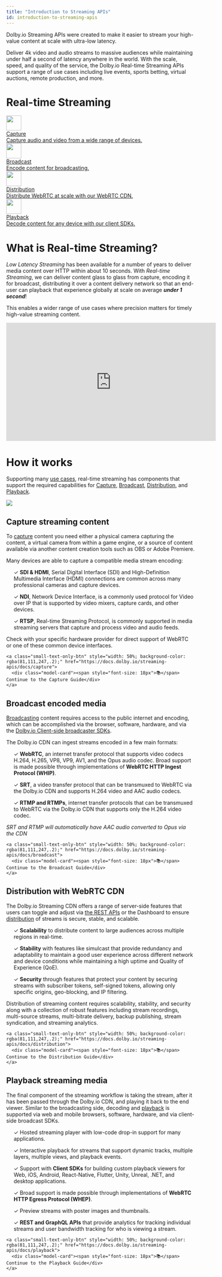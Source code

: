```yaml
---
title: "Introduction to Streaming APIs"
id: introduction-to-streaming-apis
---
```

Dolby.io Streaming APIs were created to make it easier to stream your high-value content at scale with ultra-low latency.

Deliver 4k video and audio streams to massive audiences while maintaining under half a second of latency anywhere in the world. With the scale, speed, and quality of the service, the Dolby.io Real-time Streaming APIs support a range of use cases including live events, sports betting, virtual auctions, remote production, and more.

# Real-time Streaming

<div class="dolbyio-cards-container-4">
    
  <a class="dolbyio-card" href="/streaming-apis/docs/capture">
    <div class="dolbyio-card-image">
      <img width="40px" class="dolbyio-card-svg-icon" src="https://dolby.io/wp-content/uploads/2021/08/dolbyio-icon-hd-video-dark-bg.svg"/>
    </div>
    <div class="dolbyio-card-header">Capture</div>
    <div class="dolbyio-card-description">
      Capture audio and video from a wide range of devices.
    </div>
  </a>
  
  <a class="dolbyio-card" href="/streaming-apis/docs/broadcast">
    <div class="dolbyio-card-image">
      <img width="40px" class="dolbyio-card-svg-icon" src="https://dolby.io/wp-content/uploads/2021/08/dolbyio-icon-live-streaming-dark-bg.svg"/>
    </div>
    <div class="dolbyio-card-header">Broadcast</div>
    <div class="dolbyio-card-description">
    	Encode content for broadcasting.
    </div>
  </a>

  
   <a class="dolbyio-card" href="/streaming-apis/docs/distribution">
    <div class="dolbyio-card-image">
      <img width="40px" class="dolbyio-card-svg-icon" src="https://dolby.io/wp-content/uploads/2021/08/dolbyio-icon-spatial-dark-bg.svg"/>
    </div>
    <div class="dolbyio-card-header">Distribution</div>
    <div class="dolbyio-card-description">
      Distribute WebRTC at scale with our WebRTC CDN.
    </div>
  </a>
  
  <a class="dolbyio-card" href="/streaming-apis/docs/playback">
    <div class="dolbyio-card-image">
      <img width="40px" class="dolbyio-card-svg-icon" src="https://dolby.io/wp-content/uploads/2022/09/DLB_IO_Icon_FeatBen_Simulcast_rgb_DRK.svg"/>
    </div>
    <div class="dolbyio-card-header">Playback</div>
    <div class="dolbyio-card-description">
      Decode content for any device with our client SDKs.
    </div>
  </a>
  
  
  
</div>

# What is Real-time Streaming?

_Low Latency Streaming_ has been available for a number of years to deliver media content over HTTP within about 10 seconds. With _Real-time Streaming_, we can deliver content glass to glass from capture, encoding it for broadcast, distributing it over a content delivery network so that an end-user can playback that experience globally at scale on average _**under 1 second**_!

This enables a wider range of use cases where precision matters for timely high-value streaming content.

<iframe width="560" height="315" src="https://www.youtube.com/embed/rxjlxHNMmdg" title="YouTube video player" frameborder="0" allow="accelerometer; autoplay; clipboard-write; encrypted-media; gyroscope; picture-in-picture; web-share" allowfullscreen></iframe>


# How it works

Supporting many <a href="https://dolby.io/solutions/" target="_blank">use cases</a>, real-time streaming has components that support the required capabilities for [Capture](/millicast/capture.md), [Broadcast](/millicast/broadcast/index.md), [Distribution](/millicast/distribution/index.md), and [Playback](/millicast/playback.md).


![](https://cdn.TODO.io/docs/readme/b54f4db4cf4a8a2a1d8d4b126bd99fd41dd5708b3feefc91c3a0dd364775d9af-dolby-millicast-real-time-streaming-workflow.png)



## Capture streaming content

To [capture](/millicast/broadcast/index.md) content you need either a physical camera capturing the content, a virtual camera from within a game engine, or a source of content available via another content creation tools such as OBS or Adobe Premiere. 

Many devices are able to capture a compatible media stream encoding:

<div style="margin-left: 20px">

✓ **SDI & HDMI**, Serial Digital Interface (SDI) and High-Definition Multimedia Interface (HDMI) connections are common across many professional cameras and capture devices.

✓ **NDI**, Network Device Interface, is a commonly used protocol for Video over IP that is supported by video mixers, capture cards, and other devices.

✓ **RTSP**, Real-time Streaming Protocol, is commonly supported in media streaming servers that capture and process video and audio feeds.

</div>

Check with your specific hardware provider for direct support of WebRTC or one of these common device interfaces.

<div>
  <div class="small-text-only-btn-container">
      
    <a class="small-text-only-btn" style="width: 50%; background-color: rgba(81,111,247,.2);" href="https://docs.dolby.io/streaming-apis/docs/capture">
      <div class="model-card"><span style="font-size: 18px">📚</span> Continue to the Capture Guide</div>
    </a>
      
  </div>
</div>


## Broadcast encoded media

[Broadcasting](/millicast/broadcast/index.md) content requires access to the public internet and encoding, which can be accomplished via the browser, software, hardware, and via the [Dolby.io Client-side broadcaster SDKs](https://docs.dolby.io/streaming-apis/docs/client-sdks). 

The Dolby.io CDN can ingest streams encoded in a few main formats: 

<div style="margin-left: 20px">

✓ **WebRTC**, an internet transfer protocol that supports video codecs H.264, H.265, VP8, VP9, AV1, and the Opus audio codec. Broad support is made possible through implementations of **WebRTC HTTP Ingest Protocol (WHIP)**.

✓ **SRT**, a video transfer protocol that can be transmuxed to WebRTC via the Dolby.io CDN and supports H.264 video and AAC audio codecs.

✓ **RTMP and RTMPs**, internet transfer protocols that can be transmuxed to WebRTC via the Dolby.io CDN that supports only the H.264 video codec. 

</div>

_SRT and RTMP will automatically have AAC audio converted to Opus via the CDN_

<div>
  <div class="small-text-only-btn-container">
      
    <a class="small-text-only-btn" style="width: 50%; background-color: rgba(81,111,247,.2);" href="https://docs.dolby.io/streaming-apis/docs/broadcast">
      <div class="model-card"><span style="font-size: 18px">📚</span> Continue to the Broadcast Guide</div>
    </a>
      
  </div>
</div>



## Distribution with WebRTC CDN

The Dolby.io Streaming CDN offers a range of server-side features that users can toggle and adjust via [the REST APIs](/millicast/https://docs.dolby.io/streaming-apis/docs/basic-api-tutorial) or the Dashboard to ensure [distribution](/millicast/distribution.md) of streams is secure, stable, and scalable. 

<div style="margin-left: 20px">

✓ **Scalability** to distribute content to large audiences across multiple regions in real-time.

✓ **Stability** with features like simulcast that provide redundancy and adaptability to maintain a good user experience across different network and device conditions while maintaining a high uptime and Quality of Experience (QoE).

✓ **Security** through features that protect your content by securing streams with subscriber tokens, self-signed tokens, allowing only specific origins, geo-blocking, and IP filtering.

</div>

Distribution of streaming content requires scalability, stability, and security along with a collection of robust features including stream recordings, multi-source streams, multi-bitrate delivery, backup publishing, stream syndication, and streaming analytics.

<div>
  <div class="small-text-only-btn-container">
      
    <a class="small-text-only-btn" style="width: 50%; background-color: rgba(81,111,247,.2);" href="https://docs.dolby.io/streaming-apis/docs/distribution">
      <div class="model-card"><span style="font-size: 18px">📚</span> Continue to the Distribution Guide</div>
    </a>
      
  </div>
</div>

## Playback streaming media

The final component of the streaming workflow is taking the stream, after it has been passed through the Dolby.io CDN, and playing it back to the end viewer. Similar to the broadcasting side, decoding and [playback](/millicast/playback.md) is supported via web and mobile browsers, software, hardware, and via client-side broadcast SDKs.

<div style="margin-left: 20px">

✓ Hosted streaming player with low-code drop-in support for many applications.

✓ Interactive playback for streams that support dynamic tracks, multiple layers, multiple views, and playback events.

✓ Support with **Client SDKs** for building custom playback viewers for Web, iOS, Android, React-Native, Flutter, Unity, Unreal, .NET, and desktop applications.

✓ Broad support is made possible through implementations of **WebRTC HTTP Egress Protocol (WHEP)**.

✓ Preview streams with poster images and thumbnails.

✓ **REST and GraphQL APIs** that provide analytics for tracking individual streams and user bandwidth tracking for who is viewing a stream.

</div>

<div>
  <div class="small-text-only-btn-container">
      
    <a class="small-text-only-btn" style="width: 50%; background-color: rgba(81,111,247,.2);" href="https://docs.dolby.io/streaming-apis/docs/playback">
      <div class="model-card"><span style="font-size: 18px">📚</span> Continue to the Playback Guide</div>
    </a>
      
  </div>
</div>

